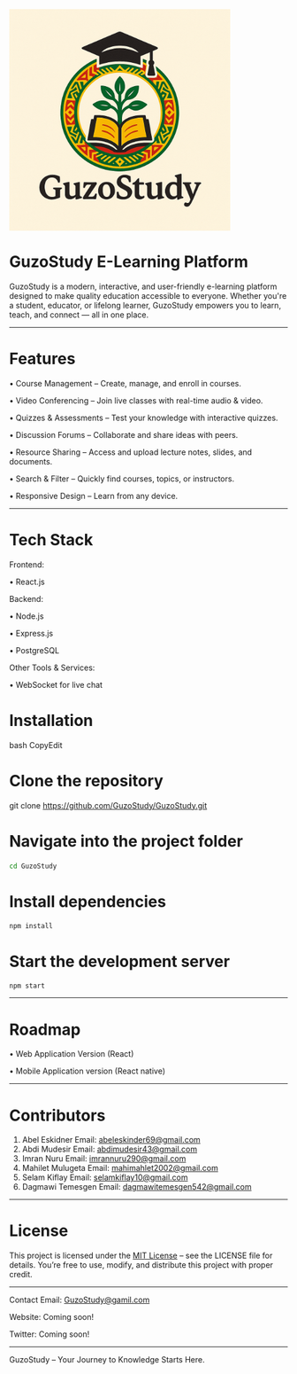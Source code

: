 <img align=center width="400" height="400" alt="image" src="https://github.com/GuzoStudy/GuzoStudy/blob/main/GuzoStudyLogo.png?raw=true" />

# GuzoStudy E-Learning Platform

GuzoStudy is a modern, interactive, and user-friendly e-learning platform designed to make quality education accessible to everyone. Whether you're a student, educator, or lifelong learner, GuzoStudy empowers you to learn, teach, and connect — all in one place.
________________________________________
 
# Features
 
•	 Course Management – Create, manage, and enroll in courses.

•	 Video Conferencing – Join live classes with real-time audio & video.

•	 Quizzes & Assessments – Test your knowledge with interactive quizzes.

•	 Discussion Forums – Collaborate and share ideas with peers.

•	 Resource Sharing – Access and upload lecture notes, slides, and documents.

•	 Search & Filter – Quickly find courses, topics, or instructors.

•	 Responsive Design – Learn from any device.
________________________________________
# Tech Stack
 
Frontend:

•	React.js

Backend:

•	Node.js

•	Express.js

•	PostgreSQL

Other Tools & Services:

•	WebSocket for live chat

# Installation
bash
CopyEdit
# Clone the repository
git clone https://github.com/GuzoStudy/GuzoStudy.git

# Navigate into the project folder
```bash
cd GuzoStudy
```

# Install dependencies
```
npm install
```

# Start the development server
```
npm start
```
________________________________________
# Roadmap

•	Web Application Version (React)

• Mobile Application version (React native)
________________________________________
# Contributors
1.	Abel Eskidner Email: abeleskinder69@gmail.com
2.	Abdi Mudesir Email: abdimudesir43@gmail.com 
3.	Imran Nuru Email: imrannuru290@gmail.com
4.	Mahilet Mulugeta Email: mahimahlet2002@gmail.com
5.	Selam Kiflay Email: selamkiflay10@gmail.com
6.	Dagmawi Temesgen Email: dagmawitemesgen542@gmail.com
________________________________________
# License
This project is licensed under the [MIT License](LICENSE) – see the LICENSE file for details.
You’re free to use, modify, and distribute this project with proper credit.
________________________________________

 Contact 
 Email: GuzoStudy@gamil.com
 
 Website: Coming soon!
 
 Twitter: Coming soon!
________________________________________
GuzoStudy – Your Journey to Knowledge Starts Here. 
